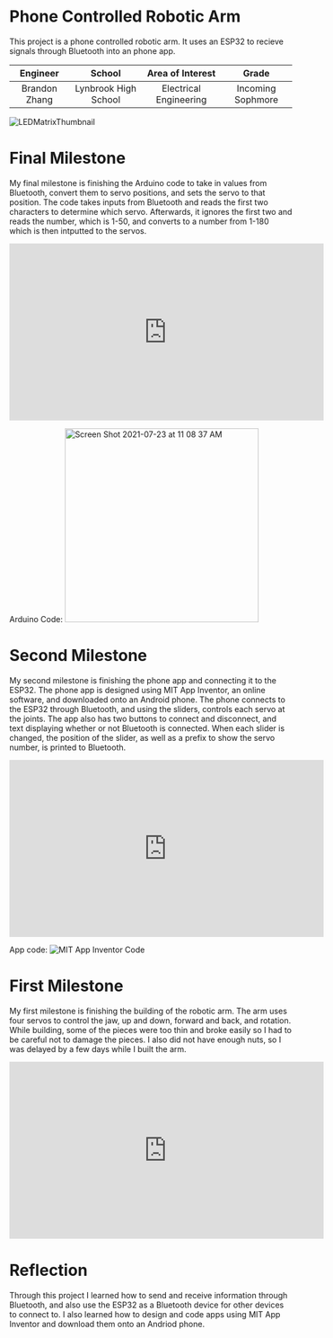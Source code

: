 ﻿# Phone Controlled Robotic Arm
This project is a phone controlled robotic arm. It uses an ESP32 to recieve signals through Bluetooth into an phone app. 

| **Engineer** | **School** | **Area of Interest** | **Grade** |
|:--:|:--:|:--:|:--:|
| Brandon Zhang | Lynbrook High School | Electrical Engineering | Incoming Sophmore

![LEDMatrixThumbnail](https://user-images.githubusercontent.com/64446009/124314501-5ae38600-db27-11eb-8300-bf81c78d73fe.jpeg)
  
# Final Milestone
My final milestone is finishing the Arduino code to take in values from Bluetooth, convert them to servo positions, and sets the servo to that position. The code takes inputs from Bluetooth and reads the first two characters to determine which servo. Afterwards, it ignores the first two and reads the number, which is 1-50, and converts to a number from 1-180 which is then intputted to the servos.

<html><iframe width="560" height="315" src="https://www.youtube.com/embed/ezvlisAyfmk" title="YouTube video player" frameborder="0" allow="accelerometer; autoplay; clipboard-write; encrypted-media; gyroscope; picture-in-picture" allowfullscreen></iframe></html>

Arduino Code:
<img width="345" alt="Screen Shot 2021-07-23 at 11 08 37 AM" src="https://user-images.githubusercontent.com/64446009/126823546-db129fbd-7030-45a9-b592-ec0bf11888db.png">


# Second Milestone
My second milestone is finishing the phone app and connecting it to the ESP32. The phone app is designed using MIT App Inventor, an online software, and downloaded onto an Android phone. The phone connects to the ESP32 through Bluetooth, and using the sliders, controls each servo at the joints. The app also has two buttons to connect and disconnect, and text displaying whether or not Bluetooth is connected. When each slider is changed, the position of the slider, as well as a prefix to show the servo number, is printed to Bluetooth. 

<html><iframe width="560" height="315" src="https://www.youtube.com/embed/DgJuS6sL5Zc" title="YouTube video player" frameborder="0" allow="accelerometer; autoplay; clipboard-write; encrypted-media; gyroscope; picture-in-picture" allowfullscreen></iframe></html>

App code:
![MIT App Inventor Code](https://user-images.githubusercontent.com/64446009/126823391-31409fcc-2a69-4ecb-9b25-02d5727ed3c3.png)

# First Milestone
  
My first milestone is finishing the building of the robotic arm. The arm uses four servos to control the jaw, up and down, forward and back, and rotation. While building, some of the pieces were too thin and broke easily so I had to be careful not to damage the pieces. I also did not have enough nuts, so I was delayed by a few days while I built the arm.

<html><iframe width="560" height="315" src="https://www.youtube.com/embed/lD5OQyxPeas" title="YouTube video player" frameborder="0" allow="accelerometer; autoplay; clipboard-write; encrypted-media; gyroscope; picture-in-picture" allowfullscreen></iframe></html>



# Reflection

Through this project I learned how to send and receive information through Bluetooth, and also use the ESP32 as a Bluetooth device for other devices to connect to. I also learned how to design and code apps using MIT App Inventor and download them onto an Andriod phone. 
